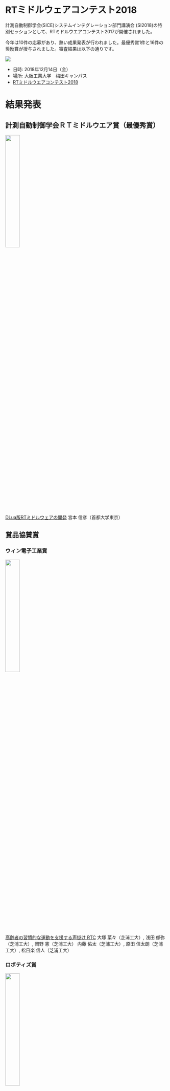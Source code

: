 <a name="contest2018-result"></a>

# RTミドルウェアコンテスト2018 

計測自動制御学会(SICE)システムインテグレーション部門講演会 (SI2018)の特別セッションとして、RTミドルウエアコンテスト2017が開催されました。 

今年は10件の応募があり、熱い成果発表が行われました。最優秀賞1件と16件の奨励賞が授与されました。審査結果は以下の通りです。

![](https://tmp.openrtm.org/openrtm/sites/default/files/6574/181214-icon2.jpg)

- 日時: 2018年12月14日（金）
- 場所: 大阪工業大学　梅田キャンパス
- [RTミドルウエアコンテスト2018](contest2018)

# 結果発表


## 計測自動制御学会ＲＴミドルウエア賞（最優秀賞）

<img src="https://tmp.openrtm.org/openrtm/sites/default/files/6574/181214-saiyuu.JPG" width="30%"><br>

[DLua版RTミドルウェアの開発](https://nobu19800.github.io/RTM-Lua/docs/)
宮本 信彦（首都大学東京）




## 賞品協賛賞
### ウィン電子工業賞
<img src="https://tmp.openrtm.org/openrtm/sites/default/files/6574/181214-win.JPG" width="30%"><br>
[高齢者の習慣的な運動を支援する声掛け RTC](https://github.com/NanaOtsuka/Cheering-RTCs/blob/master/README.md)
大塚 菜々（芝浦工大）, 浅田 郁弥（芝浦工大）, 岡野 憲（芝浦工大）
内藤 佑太（芝浦工大）, 原田 信太朗（芝浦工大）, 松日楽 信人（芝浦工大） 



### ロボティズ賞
<img src="https://tmp.openrtm.org/openrtm/sites/default/files/6574/181214-daina.JPG" width="30%"><br>
[VR デバイスを用いた RT コンポーネント群](https://github.com/Shogo-Yokoyama/ViveController-RTM-pkg/blob/master/README.md)
横山 彰吾（名城大学 ）, 大原 賢一（名城大学 ）




## 奨励賞（団体協賛）（副賞2万円）
### 日本ロボット工業会賞
<img src="https://tmp.openrtm.org/openrtm/sites/default/files/6574/181214-japanrobot.JPG" width="30%"><br>
[SEED-Noid における双腕作業のための RTC 群](https://mayuka-shii.github.io/SEED-Noid_Dual-Arm_pkg/)
四位 茉祐果（名城大学 ）, 真崎 聡士（名城大学 ）, 大原 賢一（名城大学 ）



### SUGAR SWEET ROBOTICS賞
<img src="https://tmp.openrtm.org/openrtm/sites/default/files/6574/181214-ssr.JPG" width="30%"><br>
[DLua版RTミドルウェアの開発](https://nobu19800.github.io/RTM-Lua/docs/)
宮本 信彦（首都大学東京）



### パナソニック アドバンストテクノロジー(株)賞
<img src="https://tmp.openrtm.org/openrtm/sites/default/files/6574/181214-pat.JPG" width="30%"><br>
[SEED-Noid における双腕作業のための RTC 群](https://mayuka-shii.github.io/SEED-Noid_Dual-Arm_pkg/)
四位 茉祐果（名城大学 ）, 真崎 聡士（名城大学 ）, 大原 賢一（名城大学 ）



### Cooperative Intelligence 賞
<img src="https://tmp.openrtm.org/openrtm/sites/default/files/6574/181214-ci.JPG" width="30%"><br>
実世界中での身振りや記号の提示を介したロボット操作に向けた RTC に関する研究 
新階 幸也（東京理科大学）, 佐古 奈津希（東京理科大学）, 竹村 裕（東京理科大学）, 溝口 博（東京理科大学）




### グローバルアシスト賞
<img src="https://tmp.openrtm.org/openrtm/sites/default/files/6574/181214-ga.JPG" width="30%"><br>
[SEED-Noid における双腕作業のための RTC 群](https://mayuka-shii.github.io/SEED-Noid_Dual-Arm_pkg/) 
四位 茉祐果（名城大学 ）, 真崎 聡士（名城大学 ）, 大原 賢一（名城大学 ）




### 東京ロボティクス賞
<img src="https://tmp.openrtm.org/openrtm/sites/default/files/6574/181214-tr.JPG" width="30%"><br>
[深層学習を用いたロボットシステム開発の基礎学習キット](https://github.com/Y-Shingai/Symbol-recognition/blob/master/README.md)
金村 杏美（早稲田大学 ）, 菅 佑樹（早稲田大学 ）, 尾形 哲也（早稲田大学・産総研）




### チェンジビジョン賞
<img src="https://tmp.openrtm.org/openrtm/sites/default/files/6574/181214-cv.JPG" width="30%"><br>
[複数ロボットのための協調制御 RTC](https://github.com/YutaNaito/CooperativeController/blob/master/README.md)
内藤 佑太（芝浦工業大学 ）, 松日楽 信人（芝浦工業大学 ）




### システムズエンジニアリング賞
<img src="https://tmp.openrtm.org/openrtm/sites/default/files/6574/181214-se.JPG" width="30%"><br>
[SEED-Noid における双腕作業のための RTC 群](https://mayuka-shii.github.io/SEED-Noid_Dual-Arm_pkg/) 
四位 茉祐果（名城大学 ）, 真崎 聡士（名城大学 ）, 大原 賢一（名城大学 ）




### アドイン賞
<img src="https://tmp.openrtm.org/openrtm/sites/default/files/6574/181214-adin.JPG" width="30%"><br>
[深層学習を用いたロボットシステム開発の基礎学習キット](https://github.com/Y-Shingai/Symbol-recognition/blob/master/README.md)
金村 杏美（早稲田大学 ）, 菅 佑樹（早稲田大学 ）, 尾形 哲也（早稲田大学・産総研）, 




### ロボットサービスイニシアチブ(RSi)賞
<img src="https://tmp.openrtm.org/openrtm/sites/default/files/6574/181214-rsi.JPG" width="30%"><br>
[複数ロボットのための協調制御 RTC](https://github.com/YutaNaito/CooperativeController/blob/master/README.md)
内藤 佑太（芝浦工業大学 ）, 松日楽 信人（芝浦工業大学 ）




## 奨励賞（個人協賛）（副賞1万円）
### 女流RTコンポーネント賞
<img src="https://tmp.openrtm.org/openrtm/sites/default/files/6574/181214-rt-for-woman.JPG" width="30%"><br>
[高齢者の習慣的な運動を支援する声掛け RTC](https://github.com/NanaOtsuka/Cheering-RTCs/blob/master/README.md)
大塚 菜々（芝浦工大）, 浅田 郁弥（芝浦工大）, 岡野 憲（芝浦工大）, 内藤 佑太（芝浦工大）, 原田 信太朗（芝浦工大）, 松日楽 信人（芝浦工大）




### RTMサマーキャンプ賞
<img src="https://tmp.openrtm.org/openrtm/sites/default/files/6574/181214-summer.JPG" width="30%"><br>
[深層学習を用いたロボットシステム開発の基礎学習キット](https://github.com/Y-Shingai/Symbol-recognition/blob/master/README.md)
金村 杏美（早稲田大学 ）, 菅 佑樹（早稲田大学 ）, 尾形 哲也（早稲田大学・産総研）




### ベストサポート賞
<img src="https://tmp.openrtm.org/openrtm/sites/default/files/6574/181214-bestsup.JPG" width="30%"><br>
[深層学習を用いたロボットシステム開発の基礎学習キット](https://github.com/Y-Shingai/Symbol-recognition/blob/master/README.md)
金村 杏美（早稲田大学 ）, 菅 佑樹（早稲田大学 ）, 尾形 哲也（早稲田大学・産総研） 




### ベストコメント賞
<img src="https://tmp.openrtm.org/openrtm/sites/default/files/6574/181214-bestcmt.JPG" width="30%"><br>
[深層学習を用いたロボットシステム開発の基礎学習キット](https://github.com/Y-Shingai/Symbol-recognition/blob/master/README.md)
金村 杏美（早稲田大学 ）, 菅 佑樹（早稲田大学 ）, 尾形 哲也（早稲田大学・産総研）




### RTミドルウェア技術開発賞
<img src="https://tmp.openrtm.org/openrtm/sites/default/files/6574/181214-gijyutu.JPG" width="30%"><br>
[DLua版RTミドルウェアの開発](https://nobu19800.github.io/RTM-Lua/docs/)
宮本 信彦（首都大学東京）




### 世界一リッチなRTコンポーネント賞
<img src="https://tmp.openrtm.org/openrtm/sites/default/files/6574/181214-rtrich.JPG" width="30%"><br>
[深層学習を用いたロボットシステム開発の基礎学習キット](https://github.com/Y-Shingai/Symbol-recognition/blob/master/README.md)
金村 杏美（早稲田大学 ）, 菅 佑樹（早稲田大学 ）, 尾形 哲也（早稲田大学・産総研）




### RTミドルウェアを普及しま賞
<img src="https://tmp.openrtm.org/openrtm/sites/default/files/6574/181214-hukyu.JPG" width="30%"><br>
[複数ロボットのための協調制御 RTC](https://github.com/YutaNaito/CooperativeController/blob/master/README.md)
内藤 佑太（芝浦工業大学）, 松日楽 信人（芝浦工業大学）


# 発表・表彰式の様子
<img src="https://tmp.openrtm.org/openrtm/sites/default/files/6574/contest-003.jpeg" width="80%"><br>

<img src="https://tmp.openrtm.org/openrtm/sites/default/files/6574/contest-004.jpeg" width="80%"><br>

<img src="https://tmp.openrtm.org/openrtm/sites/default/files/6574/contest-002.jpeg" width="80%"><br>

<img src="https://tmp.openrtm.org/openrtm/sites/default/files/6574/contest-005.jpeg" width="80%"><br>

<img src="https://tmp.openrtm.org/openrtm/sites/default/files/6574/contest-000.JPG" width="80%"><br>

<img src="https://tmp.openrtm.org/openrtm/sites/default/files/6574/contest-001.JPG" width="80%"><br>



